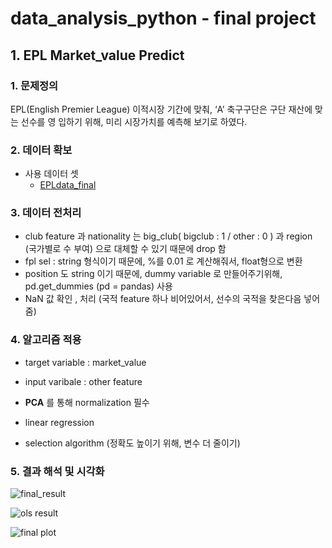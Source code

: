 # data_analysis_python - final project 

## 1. EPL Market_value Predict

### 1. 문제정의
EPL(English Premier League) 이적시장 기간에 맞춰,  ‘A’ 축구구단은 구단 재산에 맞는 선수를 영 입하기 위해, 미리 시장가치를 예측해 보기로 하였다.  

### 2. 데이터 확보
* 사용 데이터 셋
  - [EPLdata_final](https://www.kaggle.com/mauryashubham/english-premier-league-players-dataset/downloads/english-premier-league-players-dataset-201718.zip/1)

### 3. 데이터 전처리
- club feature 과 nationality 는 big_club( bigclub : 1 / other : 0 ) 과 region (국가별로  수 부여) 으로 대체할 수 있기 때문에 drop 함
- fpl sel : string 형식이기 때문에, %를 0.01 로 계산해줘서, float형으로 변환
- position 도 string 이기 때문에, dummy variable 로 만들어주기위해, pd.get_dummies (pd = pandas) 사용
- NaN 값 확인 , 처리 (국적 feature 하나 비어있어서, 선수의 국적을 찾은다음 넣어줌)

### 4. 알고리즘 적용
- target variable : market_value
- input varibale : other feature
- **PCA** 를 통해 normalization 필수

- linear regression
- selection algorithm (정확도 높이기 위해, 변수 더 줄이기)

### 5. 결과 해석 및 시각화

![final_result](https://user-images.githubusercontent.com/46439995/60073761-41e7b380-975c-11e9-9eb8-57ad92a8e6c6.PNG)

![ols result](https://user-images.githubusercontent.com/46439995/60073845-7a878d00-975c-11e9-9965-524604aa2e58.PNG)


![final plot](https://user-images.githubusercontent.com/46439995/60073846-7c515080-975c-11e9-9f37-3cf5ed34cacc.PNG)
